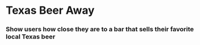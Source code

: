 # Texas Beer Away

### Show users how close they are to a bar that sells their favorite local Texas beer